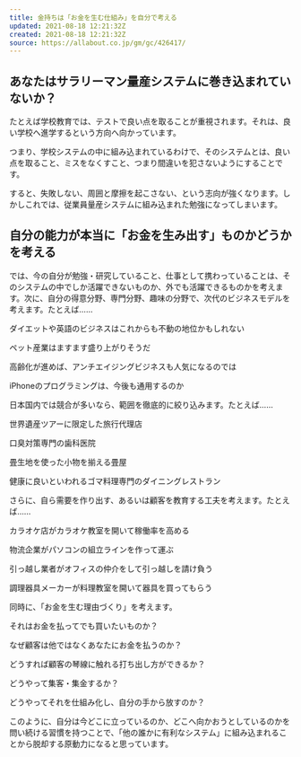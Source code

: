 ```yaml
---
title: 金持ちは「お金を生む仕組み」を自分で考える
updated: 2021-08-18 12:21:32Z
created: 2021-08-18 12:21:32Z
source: https://allabout.co.jp/gm/gc/426417/
---
```


## あなたはサラリーマン量産システムに巻き込まれていないか？

たとえば学校教育では、テストで良い点を取ることが重視されます。それは、良い学校へ進学するという方向へ向かっています。

つまり、学校システムの中に組み込まれているわけで、そのシステムとは、良い点を取ること、ミスをなくすこと、つまり間違いを犯さないようにすることです。

すると、失敗しない、周囲と摩擦を起こさない、という志向が強くなります。しかしこれでは、従業員量産システムに組み込まれた勉強になってしまいます。

## 自分の能力が本当に「お金を生み出す」ものかどうかを考える

では、今の自分が勉強・研究していること、仕事として携わっていることは、そのシステムの中でしか活躍できないものか、外でも活躍できるものかを考えます。次に、自分の得意分野、専門分野、趣味の分野で、次代のビジネスモデルを考えます。たとえば……

ダイエットや英語のビジネスはこれからも不動の地位かもしれない

ペット産業はますます盛り上がりそうだ

高齢化が進めば、アンチエイジングビジネスも人気になるのでは

iPhoneのプログラミングは、今後も通用するのか

日本国内では競合が多いなら、範囲を徹底的に絞り込みます。たとえば……

世界遺産ツアーに限定した旅行代理店

口臭対策専門の歯科医院

畳生地を使った小物を揃える畳屋

健康に良いといわれるゴマ料理専門のダイニングレストラン

さらに、自ら需要を作り出す、あるいは顧客を教育する工夫を考えます。たとえば……

カラオケ店がカラオケ教室を開いて稼働率を高める

物流企業がパソコンの組立ラインを作って運ぶ

引っ越し業者がオフィスの仲介をして引っ越しを請け負う

調理器具メーカーが料理教室を開いて器具を買ってもらう

同時に、「お金を生む理由づくり」を考えます。

それはお金を払ってでも買いたいものか？

なぜ顧客は他ではなくあなたにお金を払うのか？

どうすれば顧客の琴線に触れる打ち出し方ができるか？

どうやって集客・集金するか？

どうやってそれを仕組み化し、自分の手から放すのか？

このように、自分は今どこに立っているのか、どこへ向かおうとしているのかを問い続ける習慣を持つことで、「他の誰かに有利なシステム」に組み込まれることから脱却する原動力になると思っています。